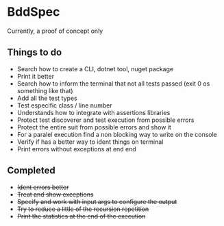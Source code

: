 # BddSpec

Currently, a proof of concept only

## Things to do

* Search how to create a CLI, dotnet tool, nuget package
* Print it better
* Search how to inform the terminal that not all tests passed (exit 0 os something like that)
* Add all the test types
* Test especific class / line number
* Understands how to integrate with assertions libraries
* Protect test discoverer and test execution from possible errors
* Protect the entire suit from possible errors and show it
* For a paralel execution find a non blocking way to write on the console
* Verify if has a better way to ident things on terminal
* Print errors without exceptions at end end

## Completed

* ~~Ident errors better~~
* ~~Treat and show exceptions~~
* ~~Specify and work with input args to configure the output~~
* ~~Try to reduce a little of the recursion repetition~~
* ~~Print the statistics at the end of the execution~~

